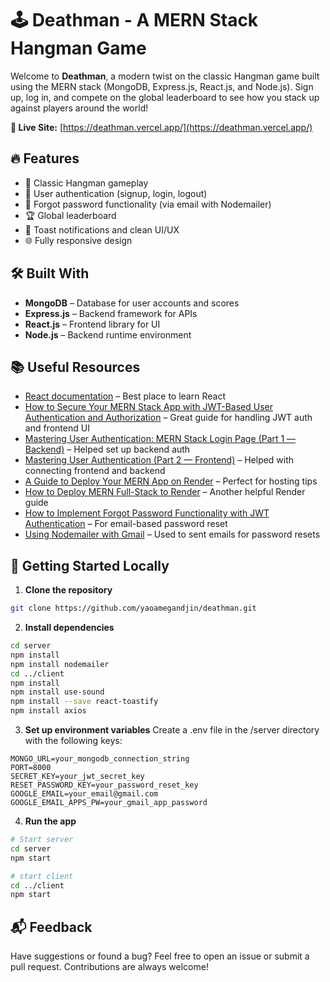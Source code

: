  
# 🕹️ Deathman - A MERN Stack Hangman Game

Welcome to **Deathman**, a modern twist on the classic Hangman game built using the MERN stack (MongoDB, Express.js, React.js, and Node.js). Sign up, log in, and compete on the global leaderboard to see how you stack up against players around the world!

**🎯 Live Site:** [https://deathman.vercel.app/](https://deathman.vercel.app/)


## 🔥 Features

- 🧠 Classic Hangman gameplay
- 🔐 User authentication (signup, login, logout)
- 🔁 Forgot password functionality (via email with Nodemailer)
- 🏆 Global leaderboard
- 🎨 Toast notifications and clean UI/UX
- 🌐 Fully responsive design

## 🛠️ Built With

- **MongoDB** – Database for user accounts and scores  
- **Express.js** – Backend framework for APIs  
- **React.js** – Frontend library for UI  
- **Node.js** – Backend runtime environment  

## 📚 Useful Resources

- [React documentation](https://reactjs.org/) – Best place to learn React  
- [How to Secure Your MERN Stack App with JWT-Based User Authentication and Authorization](https://www.freecodecamp.org/news/how-to-secure-your-mern-stack-application/) – Great guide for handling JWT auth and frontend UI 
- [Mastering User Authentication: MERN Stack Login Page (Part 1 — Backend)](https://javascript.plainenglish.io/mern-stack-authentication-part-1-41b72bd2e8f3) – Helped set up backend auth
- [Mastering User Authentication (Part 2 — Frontend)](https://javascript.plainenglish.io/mern-stack-authentication-part-2-cd2036deedb4) – Helped with connecting frontend and backend
- [A Guide to Deploy Your MERN App on Render](https://dev.to/producthackers/deploying-a-mern-stack-app-on-render-1fkb) – Perfect for hosting tips
- [How to Deploy MERN Full-Stack to Render](https://medium.com/@aminnairi/how-to-deploy-mern-full-stack-to-render-6b23f56f7c2e) – Another helpful Render guide
- [How to Implement Forgot Password Functionality with JWT Authentication](https://medium.com/@mail2pranjalrai/forgot-password-in-mern-stack-using-jwt-bc12eaf4f2f2) – For email-based password reset
- [Using Nodemailer with Gmail](https://nodemailer.com/usage/using-gmail/) – Used to sent emails for password resets

## 🧪 Getting Started Locally

1. **Clone the repository**
  ```bash
  git clone https://github.com/yaoamegandjin/deathman.git
  ```
2. **Install dependencies**
  ```bash
  cd server
  npm install
  npm install nodemailer
  cd ../client
  npm install
  npm install use-sound
  npm install --save react-toastify 
  npm install axios 
  ```
3. **Set up environment variables**
Create a .env file in the /server directory with the following keys:
  ```env
  MONGO_URL=your_mongodb_connection_string
  PORT=8000
  SECRET_KEY=your_jwt_secret_key
  RESET_PASSWORD_KEY=your_password_reset_key
  GOOGLE_EMAIL=your_email@gmail.com
  GOOGLE_EMAIL_APPS_PW=your_gmail_app_password
  ```
4. **Run the app**
  ```bash
  # Start server
  cd server
  npm start

  # start client
  cd ../client
  npm start
  ```
## 📬 Feedback

Have suggestions or found a bug? Feel free to open an issue or submit a pull request. Contributions are always welcome!

